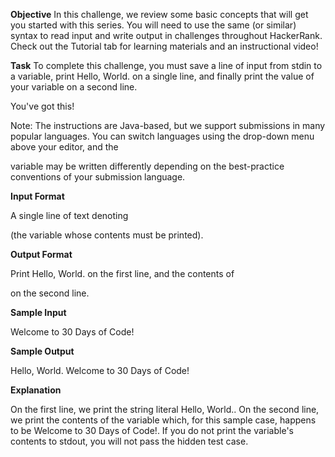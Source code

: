 **Objective**
In this challenge, we review some basic concepts that will get you started with this series. You will need to use the same (or similar) syntax to read input and write output in challenges throughout HackerRank. Check out the Tutorial tab for learning materials and an instructional video!

**Task**
To complete this challenge, you must save a line of input from stdin to a variable, print Hello, World. on a single line, and finally print the value of your variable on a second line.

You've got this!

Note: The instructions are Java-based, but we support submissions in many popular languages. You can switch languages using the drop-down menu above your editor, and the

variable may be written differently depending on the best-practice conventions of your submission language.

**Input Format**

A single line of text denoting

(the variable whose contents must be printed).

**Output Format**

Print Hello, World. on the first line, and the contents of

on the second line.

**Sample Input**

Welcome to 30 Days of Code!

**Sample Output**

Hello, World. 
Welcome to 30 Days of Code!

**Explanation**

On the first line, we print the string literal Hello, World.. On the second line, we print the contents of the
variable which, for this sample case, happens to be Welcome to 30 Days of Code!. If you do not print the variable's contents to stdout, you will not pass the hidden test case.